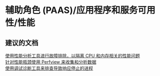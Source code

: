 <properties
    pageTitle="辅助角色 (PAAS)/应用程序和服务可用性/性能"
    description="辅助角色 (PAAS)/应用程序和服务可用性/性能"
    service="microsoft.classiccompute"
    resource="domainnames"
    authors="aashu"
    displayOrder=""
    selfHelpType="generic"
    supportTopicIds="32422588"
    resourceTags=""
    productPesIds="13185"
    cloudEnvironments="public"
/>


# 辅助角色 (PAAS)/应用程序和服务可用性/性能

## **建议的文档**
[使用性能分析工具进行故障排除，以隔离 CPU 和内存相关的性能问题](https://channel9.msdn.com/Series/PerfView-Tutorial)<br>
[针对性能瓶颈使用 Perfview 来收集和分析数据](http://www.microsoft.com/download/details.aspx?id=28567)<br>
[使用调试诊断工具来排查导致响应停止的进程](https://support.microsoft.com/kb/919792)



<!--HONumber=Jul16_HO4-->


